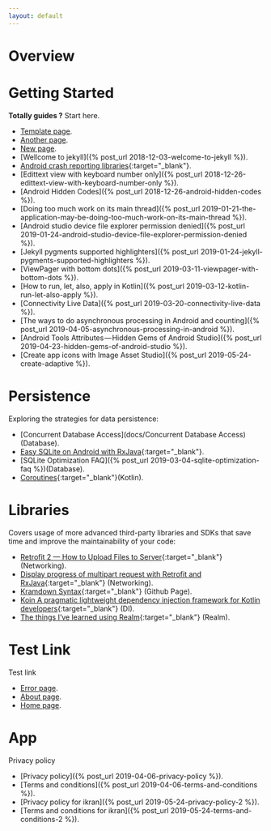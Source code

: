 ```yaml
---
layout: default
---
```


# [](#header-1)Overview

# [](#header-2)Getting Started

**Totally guides ?** Start here.

*   [Template page](template_index).
*   [Another page](another-page).
*   [New page](new-page).
*   [Wellcome to jekyll]({% post_url 2018-12-03-welcome-to-jekyll %}).
*   [Android crash reporting libraries](https://www.appbrain.com/stats/libraries/tag/crash-reporting/android-crash-reporting-libraries){:target="_blank"}.
*   [Edittext view with keyboard number only]({% post_url 2018-12-26-edittext-view-with-keyboard-number-only %}).
*   [Android Hidden Codes]({% post_url 2018-12-26-android-hidden-codes %}).
*   [Doing too much work on its main thread]({% post_url 2019-01-21-the-application-may-be-doing-too-much-work-on-its-main-thread %}).
*   [Android studio device file explorer permission denied]({% post_url 2019-01-24-android-studio-device-file-explorer-permission-denied %}).
*   [Jekyll pygments supported highlighters]({% post_url 2019-01-24-jekyll-pygments-supported-highlighters %}).
*   [ViewPager with bottom dots]({% post_url 2019-03-11-viewpager-with-bottom-dots %}).
*   [How to run, let, also, apply in Kotlin]({% post_url 2019-03-12-kotlin-run-let-also-apply %}).
*   [Connectivity Live Data]({% post_url 2019-03-20-connectivity-live-data %}).
*   [The ways to do asynchronous processing in Android and counting]({% post_url 2019-04-05-asynchronous-processing-in-android %}).
*   [Android Tools Attributes — Hidden Gems of Android Studio]({% post_url 2019-04-23-hidden-gems-of-android-studio %}).
*   [Create app icons with Image Asset Studio]({% post_url 2019-05-24-create-adaptive %}).


# [](#header-3) Persistence

Exploring the strategies for data persistence:

*   [Concurrent Database Access](docs/Concurrent Database Access)(Database).
*   [Easy SQLite on Android with RxJava](http://beust.com/weblog/2015/06/01/easy-sqlite-on-android-with-rxjava/){:target="_blank"}.
*   [SQLite Optimization FAQ]({% post_url 2019-03-04-sqlite-optimization-faq %})(Database).
*   [Coroutines](https://developer.android.com/kotlin/coroutines){:target="_blank"}(Kotlin).

# [](#header-4) Libraries

Covers usage of more advanced third-party libraries and SDKs that save time and improve the maintainability of your code:

*   [Retrofit 2 — How to Upload Files to Server](https://futurestud.io/tutorials/retrofit-2-how-to-upload-files-to-server){:target="_blank"} (Networking).
*   [Display progress of multipart request with Retrofit and RxJava](https://medium.com/@PaulinaSadowska/display-progress-of-multipart-request-with-retrofit-and-rxjava-23a4a779e6ba){:target="_blank"} (Networking).
*   [Kramdown Syntax](https://kramdown.gettalong.org/syntax.html#links-and-images){:target="_blank"} (Github Page).
*   [Koin A pragmatic lightweight dependency injection framework for Kotlin developers](https://insert-koin.io/){:target="_blank"} (DI).
*   [The things I’ve learned using Realm](https://blog.usejournal.com/the-things-ive-learned-using-realm-48ce774f5fbb){:target="_blank"} (Realm).

# [](#header-5) Test Link 

Test link

*   [Error page](xxx).
*   [About page](/about).
*   [Home page](/).

# [](#header-6) App 

Privacy policy

*   [Privacy policy]({% post_url 2019-04-06-privacy-policy %}).
*   [Terms and conditions]({% post_url 2019-04-06-terms-and-conditions %}).
*   [Privacy policy for ikran]({% post_url 2019-05-24-privacy-policy-2 %}).
*   [Terms and conditions for ikran]({% post_url 2019-05-24-terms-and-conditions-2 %}).


